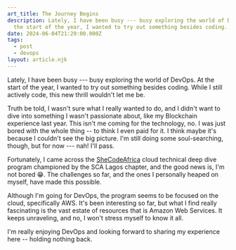 ```yaml
---
art_title: The Journey Begins
description: Lately, I have been busy --- busy exploring the world of DevOps. At
  the start of the year, I wanted to try out something besides coding...
date: 2024-06-04T21:29:00.000Z
tags:
  - post
  - devops
layout: article.njk
---
```


Lately, I have been busy --- busy exploring the world of DevOps. At the start of the year, I wanted to try out something besides coding. While I still actively code, this new thrill wouldn't let me be.

Truth be told, I wasn't sure what I really wanted to do, and I didn't want to dive into something I wasn't passionate about, like my Blockchain experience last year. This isn't me coming for the technology, no. I was just bored with the whole thing -- to think I even paid for it. I think maybe it's because I couldn't see the big picture. I'm still doing some soul-searching, though, but for now --- nah! I'll pass.

Fortunately, I came across the [SheCodeAfrica](https://shecodeafrica.org/) cloud technical deep dive program championed by the SCA Lagos chapter, and the good news is, I'm not bored 😁. The challenges so far, and the ones I personally heaped on myself, have made this possible.

Although I'm going for DevOps, the program seems to be focused on the cloud, specifically AWS. It's been interesting so far, but what I find really fascinating is the vast estate of resources that is Amazon Web Services. It keeps unraveling, and no, I won't stress myself to know it all.

I'm really enjoying DevOps and looking forward to sharing my experience here -- holding nothing back.
